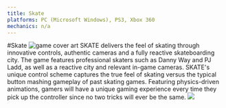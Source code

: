 ```yaml
---
title: Skate
platforms: PC (Microsoft Windows), PS3, Xbox 360
mechanics: n/a
---
```

#Skate
![game cover art](//images.igdb.com/igdb/image/upload/t_thumb/t1xdmprs3jpiu7plohch.jpg "Logo Title Text 1")
SKATE delivers the feel of skating through innovative controls, authentic cameras and a fully reactive skateboarding city. The game features professional skaters such as Danny Way and PJ Ladd, as well as a reactive city and relevant in-game cameras. SKATE's unique control scheme captures the true feel of skating versus the typical button mashing gameplay of past skating games. Featuring physics-driven animations, gamers will have a unique gaming experience every time they pick up the controller since no two tricks will ever be the same.
<img src="//images.igdb.com/igdb/image/upload/t_thumb/j65kcv62l7piacao71yw.jpg"/>
